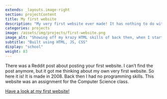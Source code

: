 ```yaml
---
extends: _layouts.image-right
section: projectContent
title: My first website
description: "My very first website ever made! It has nothing to do with the current web standards, but it is cute to display for others to see."
categories: projects
image: /assets/img/projects/first-website.png
image_alt: "Showing off my krazy HTML skills of back then, when I started programming"
subtitle: "Built using HTML, JS, CSS"
display: "school"
weight: 83
---
```


There was a Reddit post about posting your first website. I can’t find the post anymore, but it got me thinking about my own very first website.
So here it is! It is made in 2008. Back then I had no programming skills. This website was an assignment for the Computer Science class.

[Have a look at my first website!](https://projects.thomasdeluca.nl/first-website/)
